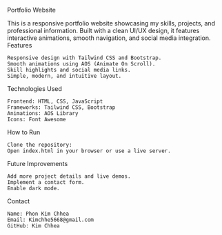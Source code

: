 Portfolio Website

This is a responsive portfolio website showcasing my skills, projects, and professional information. Built with a clean UI/UX design, it features interactive animations, smooth navigation, and social media integration.
Features

    Responsive design with Tailwind CSS and Bootstrap.
    Smooth animations using AOS (Animate On Scroll).
    Skill highlights and social media links.
    Simple, modern, and intuitive layout.

Technologies Used

    Frontend: HTML, CSS, JavaScript
    Frameworks: Tailwind CSS, Bootstrap
    Animations: AOS Library
    Icons: Font Awesome

How to Run

    Clone the repository:
    Open index.html in your browser or use a live server.

Future Improvements

    Add more project details and live demos.
    Implement a contact form.
    Enable dark mode.

Contact

    Name: Phon Kim Chhea
    Email: Kimchhe5668@gmail.com
    GitHub: Kim Chhea

